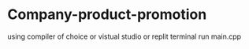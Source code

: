 # Company-product-promotion
using compiler of choice or vistual studio or replit terminal run main.cpp
